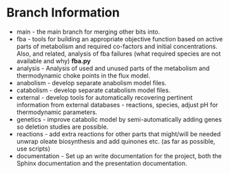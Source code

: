 # Branch Information #

* main      - the main branch for merging other bits into.
* fba       - tools for building an appropriate objective function based on
              active parts of metabolism and required co-factors and initial
              concentrations. Also, and related, analysis of fba failures (what
              required species are not available and why) **fba.py**
* analysis  - Analysis of used and unused parts of the metabolism and
              thermodynamic choke points in the flux model.
* anabolism - develop separate anabolism model files.
* catabolism - develop separate catabolism model files.
* external  - develop tools for automatically recovering pertinent information
              from external databases - reactions, species, adjust pH for
              thermodynamic parameters.
* genetics  - improve catabolic model by semi-automatically adding genes so
              deletion studies are possible.
* reactions - add extra reactions for other parts that might/will be needed
              unwrap oleate biosynthesis and add quinones etc. (as far as
              possible, use scripts)
* documentation - Set up an write documentation for the project, both the Sphinx
              documentation and the presentation documentation.
